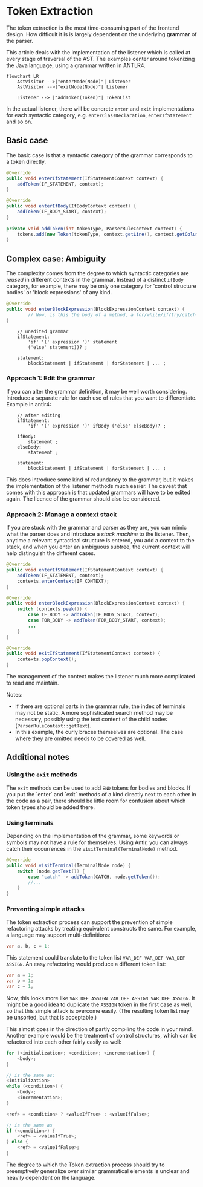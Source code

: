 # Token Extraction

The token extraction is the most time-consuming part of the frontend design.
How difficult it is is largely dependent on the underlying **grammar** of the parser.

This article deals with the implementation of the listener which is called at every stage of traversal of the AST. The examples center around tokenizing the Java language, using a grammar written in ANTLR4.

```mermaid
flowchart LR
    AstVisitor -->|"enterNode(Node)"| Listener
    AstVisitor -->|"exitNode(Node)"| Listener
    
    Listener --> |"addToken(Token)"| TokenList
```
In the actual listener, there will be concrete `enter` and `exit` implementations for each syntactic category, e.g. `enterClassDeclaration`, `enterIfStatement` and so on.

## Basic case
The basic case is that a syntactic category of the grammar corresponds to a token directly.
```java
@Override
public void enterIfStatement(IfStatementContext context) {
    addToken(IF_STATEMENT, context);
}

@Override
public void enterIfBody(IfBodyContext context) {
    addToken(IF_BODY_START, context);
}
        
private void addToken(int tokenType, ParserRuleContext context) {
    tokens.add(new Token(tokenType, context.getLine(), context.getColumn(), context.getLength()));    
}
```
## Complex case: Ambiguity
The complexity comes from the degree to which syntactic categories are _reused_ in different contexts in the grammar. Instead of a distinct `ifBody` category, for example, there may be only one category for 'control structure bodies' or 'block expressions' of any kind.

```java
@Override
public void enterBlockExpression(BlockExpressionContext context) {
        // Now, is this the body of a method, a for/while/if/try/catch expression?
}
```
 
```antlrv4
    // unedited grammar
    ifStatement: 
        'if' '(' expression ')' statement
        ('else' statement))? ;
        
    statement:
        blockStatement | ifStatement | forStatement | ... ;    
```

### Approach 1: Edit the grammar
If you can alter the grammar definition, it may be well worth considering. Introduce a separate rule for each use of rules that you want to differentiate. Example in antlr4:

```antlrv4
    // after editing
    ifStatement: 
        'if' '(' expression ')' ifBody ('else' elseBody)? ;
    
    ifBody: 
        statement ;
    elseBody: 
        statement ;
        
    statement:
        blockStatement | ifStatement | forStatement | ... ;    
```
This does introduce some kind of redundancy to the grammar, but it makes the implementation of the listener methods much easier. The caveat that comes with this approach is that updated grammars will have to be edited again. The licence of the grammar should also be considered. 

### Approach 2: Manage a context stack
If you are stuck with the grammar and parser as they are, you can mimic what the parser does and introduce a _stack machine_ to the listener. Then, anytime a relevant syntactical structure is entered, you add a context to the stack, and when you enter an ambiguous subtree, the current context will help distinguish the different cases.

```java
@Override
public void enterIfStatement(IfStatementContext context) {
    addToken(IF_STATEMENT, context);
    contexts.enterContext(IF_CONTEXT);
}

@Override
public void enterBlockExpression(BlockExpressionContext context) {
    switch (contexts.peek()) {
        case IF_BODY -> addToken(IF_BODY_START, context);
        case FOR_BODY -> addToken(FOR_BODY_START, context);
        ...
    }
}

@Override
public void exitIfStatement(IfStatementContext context) {
    contexts.popContext();
}
```

The management of the context makes the listener much more complicated to read and maintain.



Notes: 
- If there are optional parts in the grammar rule, the index of terminals may not be static. A more sophisticated search method may be necessary, possibly using the text content of the child nodes (`ParserRuleContext::getText`).
- In this example, the curly braces themselves are optional. The case where they are omitted needs to be covered as well.

## Additional notes

### Using the `exit` methods

The `exit` methods can be used to add `END` tokens for bodies and blocks. If you put the ´enter` and ´exit´ methods of a kind directly next to each other in the code as a pair, there should be little room for confusion about which token types should be added there. 

### Using terminals

Depending on the implementation of the grammar, some keywords or symbols may not have a rule for themselves. Using Antlr, you can always catch their occurrences in the `visitTerminal(TerminalNode)` method.

```java
@Override
public void visitTerminal(TerminalNode node) {
    switch (node.getText()) {
        case "catch" -> addToken(CATCH, node.getToken());
        //...
    }    
}
```

### Preventing simple attacks

The token extraction process can support the prevention of simple refactoring attacks by treating equivalent constructs the same. For example, a language may support multi-definitions:

```java
var a, b, c = 1;
```
This statement could translate to the token list `VAR_DEF VAR_DEF VAR_DEF ASSIGN`. An easy refactoring would produce a different token list:
```java
var a = 1;
var b = 1;
var c = 1;
```
Now, this looks more like `VAR_DEF ASSIGN VAR_DEF ASSIGN VAR_DEF ASSIGN`. It might be a good idea to duplicate the `ASSIGN` token in the first case as well, so that this simple attack is overcome easily. (The resulting token list may be unsorted, but that is acceptable.)

This almost goes in the direction of partly compiling the code in your mind. Another example would be the treatment of control structures, which can be refactored into each other fairly easily as well:
```java
for (<initialization>; <condition>; <incrementation>) {
    <body>;
}

// is the same as:
<initialization>
while (<condition>) {
    <body>;
    <incrementation>;
}
```
```java
<ref> = <condition> ? <valueIfTrue> : <valueIfFalse>;

// is the same as
if (<condition>) {
    <ref> = <valueIfTrue>;
} else {
    <ref> = <valueIfFalse>;    
}
```

The degree to which the Token extraction process should try to preemptively generalize over similar grammatical elements is unclear and heavily dependent on the language.   